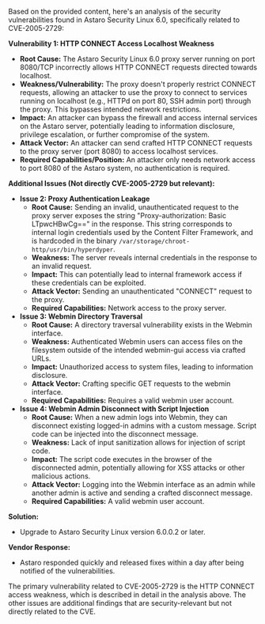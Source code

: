 Based on the provided content, here's an analysis of the security vulnerabilities found in Astaro Security Linux 6.0, specifically related to CVE-2005-2729:

**Vulnerability 1: HTTP CONNECT Access Localhost Weakness**

*   **Root Cause:** The Astaro Security Linux 6.0 proxy server running on port 8080/TCP incorrectly allows HTTP CONNECT requests directed towards localhost.
*   **Weakness/Vulnerability:** The proxy doesn't properly restrict CONNECT requests, allowing an attacker to use the proxy to connect to services running on localhost (e.g., HTTPd on port 80, SSH admin port) through the proxy. This bypasses intended network restrictions.
*   **Impact:** An attacker can bypass the firewall and access internal services on the Astaro server, potentially leading to information disclosure, privilege escalation, or further compromise of the system.
*   **Attack Vector:** An attacker can send crafted HTTP CONNECT requests to the proxy server (port 8080) to access localhost services.
*  **Required Capabilities/Position:** An attacker only needs network access to port 8080 of the Astaro system, no authentication is required.

**Additional Issues (Not directly CVE-2005-2729 but relevant):**

*   **Issue 2: Proxy Authentication Leakage**
    *   **Root Cause:** Sending an invalid, unauthenticated request to the proxy server exposes the string "Proxy-authorization: Basic LTpwcHBwCg==" in the response. This string corresponds to internal login credentials used by the Content Filter Framework, and is hardcoded in the binary `/var/storage/chroot-http/usr/bin/hyperdyper`.
    *   **Weakness:** The server reveals internal credentials in the response to an invalid request.
    *   **Impact:** This can potentially lead to internal framework access if these credentials can be exploited.
    *   **Attack Vector:** Sending an unauthenticated "CONNECT" request to the proxy.
    *   **Required Capabilities:**  Network access to the proxy server.
*   **Issue 3: Webmin Directory Traversal**
    *   **Root Cause:** A directory traversal vulnerability exists in the Webmin interface.
    *   **Weakness:** Authenticated Webmin users can access files on the filesystem outside of the intended webmin-gui access via crafted URLs.
    *   **Impact:**  Unauthorized access to system files, leading to information disclosure.
    *   **Attack Vector:** Crafting specific GET requests to the webmin interface.
    *   **Required Capabilities:** Requires a valid webmin user account.
*   **Issue 4: Webmin Admin Disconnect with Script Injection**
    *   **Root Cause:**  When a new admin logs into Webmin, they can disconnect existing logged-in admins with a custom message. Script code can be injected into the disconnect message.
    *   **Weakness:**  Lack of input sanitization allows for injection of script code.
    *   **Impact:**  The script code executes in the browser of the disconnected admin, potentially allowing for XSS attacks or other malicious actions.
    *   **Attack Vector:** Logging into the Webmin interface as an admin while another admin is active and sending a crafted disconnect message.
    *   **Required Capabilities:** A valid webmin user account.

**Solution:**

*   Upgrade to Astaro Security Linux version 6.0.0.2 or later.

**Vendor Response:**

*   Astaro responded quickly and released fixes within a day after being notified of the vulnerabilities.

The primary vulnerability related to CVE-2005-2729 is the HTTP CONNECT access weakness, which is described in detail in the analysis above. The other issues are additional findings that are security-relevant but not directly related to the CVE.